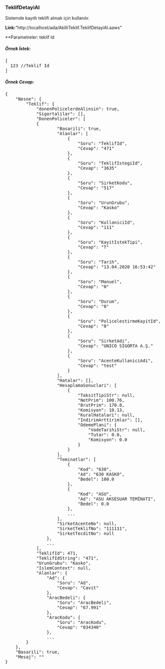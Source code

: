 ### TeklifDetayiAl
 
 Sistemde kayıtlı teklifi almak için kullanılır.
 
**Link:**"http://localhost/ada/AkilliTeklif.TeklifDetayiAl.aaws"

**Parametreler: teklif Id


##### Örnek İstek:
<pre>
[
  123 //Teklif Id
]
</pre>

##### **Örnek Cevap:**
<pre>
{
	"Nesne": {		
		"Teklif": {
			"donenPolicelerdeAlinsin": true,
			"Sigortalilar": [],
			"DonenPoliceler": [
			{
					"Basarili": true,
					"Alanlar": [
						{
							"Soru": "TeklifId",
							"Cevap": "471"
						},
						{
							"Soru": "TeklifIstegiId",
							"Cevap": "3635"
						},
						{
							"Soru": "SirketKodu",
							"Cevap": "517"
						},
						{
							"Soru": "UrunGrubu",
							"Cevap": "Kasko"
						},
						{
							"Soru": "KullaniciId",
							"Cevap": "111"
						},
						{
							"Soru": "KayitIstekTipi",
							"Cevap": "T"
						},
						{
							"Soru": "Tarih",
							"Cevap": "13.04.2020 16:53:42"
						},
						{
							"Soru": "Manuel",
							"Cevap": "0"
						},
						{
							"Soru": "Durum",
							"Cevap": "0"
						},
						{
							"Soru": "PolicelestirmeKayitId",
							"Cevap": "0"
						},
						{
							"Soru": "SirketAdi",
							"Cevap": "UNICO SİGORTA A.Ş."
						},
						{
							"Soru": "AcenteKullaniciAdi",
							"Cevap": "test"
						}
					],
					"Hatalar": [],
					"HesaplamaSonuclari": [
						{
							"TaksitTipiStr": null,
							"NetPrim": 100.76,
							"BrutPrim": 170.8,
							"Komisyon": 10.13,
							"KuralHatalari": null,
							"IndirimArttirimlar": [],
							"OdemePlani": {
								"VadeTarihiStr": null,
								"Tutar": 0.0,
								"Komisyon": 0.0
							}
						}
					],
					"Teminatlar": [
						{
							"Kod": "630",
							"Ad": "630 KASKO",
							"Bedel": 100.0
						},
						{
							"Kod": "ASU",
							"Ad": "ASU AKSESUAR TEMİNATI",
							"Bedel": 0.0
						},
						...
					],
					"SirketAcenteNo": null,
					"SirketTeklifNo": "111111",
					"SirketTecditNo": null
				},
				...
			],
			"TeklifId": 471,
			"TeklifIdString": "471",
			"UrunGrubu": "Kasko",
			"IslemContext": null,
			"Alanlar": {
				"Ad": {
					"Soru": "Ad",
					"Cevap": "Cavit"
				},
				"AracBedeli": {
					"Soru": "AracBedeli",
					"Cevap": "67.991"
				},
				"AracKodu": {
					"Soru": "AracKodu",
					"Cevap": "034340"
				},
				...
		}
	},
	"Basarili": true,
	"Mesaj": ""
}

</pre>
